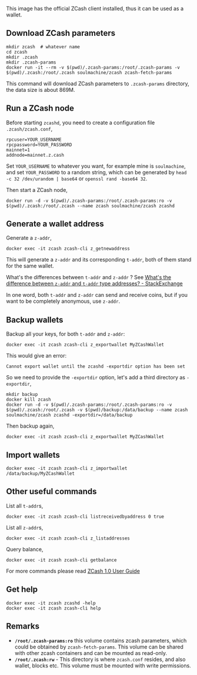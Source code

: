 This image has the official ZCash client installed, thus it can be used as a wallet.

## Download ZCash parameters

    mkdir zcash  # whatever name
    cd zcash
    mkdir .zcash
    mkdir .zcash-params
    docker run -it --rm -v $(pwd)/.zcash-params:/root/.zcash-params -v $(pwd)/.zcash:/root/.zcash soulmachine/zcash zcash-fetch-params

This command will download ZCash parameters to `.zcash-params` directory, the data size is about 869M.


## Run a ZCash node

Before starting `zcashd`, you need to create a configuration file `.zcash/zcash.conf`,

    rpcuser=YOUR_USERNAME
    rpcpassword=YOUR_PASSWORD
    mainnet=1
    addnode=mainnet.z.cash

Set `YOUR_USERNAME` to whatever you want, for example mine is `soulmachine`, and set `YOUR_PASSWORD` to a random string, which can be generated by `head -c 32 /dev/urandom | base64` or `openssl rand -base64 32`.

Then start a ZCash node,

    docker run -d -v $(pwd)/.zcash-params:/root/.zcash-params:ro -v $(pwd)/.zcash:/root/.zcash --name zcash soulmachine/zcash zcashd


## Generate a wallet address

Generate a `z-addr`,

    docker exec -it zcash zcash-cli z_getnewaddress

This will generate a `z-addr` and its corresponding `t-addr`, both of them stand for the same wallet.

What's the differences between `t-addr` and `z-addr` ? See [What's the difference between `z-addr` and `t-addr` type addresses? - StackExchange](https://bitcoin.stackexchange.com/a/49420/48381)

In one word, both `t-addr` and `z-addr` can send and receive coins, but if you want to be completely anonymous, use `z-addr`.


## Backup wallets

Backup all your keys, for both `t-addr` and `z-addr`:

    docker exec -it zcash zcash-cli z_exportwallet MyZCashWallet

This would give an error:

    Cannot export wallet until the zcashd -exportdir option has been set

So we need to provide the `-exportdir` option, let's add a third directory as `-exportdir`,

    mkdir backup
    docker kill zcash
    docker run -d -v $(pwd)/.zcash-params:/root/.zcash-params:ro -v $(pwd)/.zcash:/root/.zcash -v $(pwd)/backup:/data/backup --name zcash soulmachine/zcash zcashd -exportdir=/data/backup

Then backup again,

    docker exec -it zcash zcash-cli z_exportwallet MyZCashWallet


## Import wallets

    docker exec -it zcash zcash-cli z_importwallet /data/backup/MyZCashWallet


## Other useful commands

List all `t-addr`s,

    docker exec -it zcash zcash-cli listreceivedbyaddress 0 true

List all `z-addr`s,

    docker exec -it zcash zcash-cli z_listaddresses

Query balance,

    docker exec -it zcash zcash-cli getbalance

For more commands please read [ZCash 1.0 User Guide](https://github.com/zcash/zcash/wiki/1.0-User-Guide)


## Get help

    docker exec -it zcash zcashd -help
    docker exec -it zcash zcash-cli help


## Remarks

- **`/root/.zcash-params:ro`**  this volume contains zcash parameters, which could be obtained by `zcash-fetch-params`. This volume can be shared with other zcash containers and can be mounted as read-only.
- **`/root/.zcash:rw`** - This directory is where `zcash.conf` resides, and also wallet, blocks etc. This volume must be mounted with write permissions.

